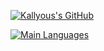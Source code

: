 [![Kallyous's GitHub](https://github-readme-stats.vercel.app/api?username=kallyous&show_icons=true&theme=gruvbox&count_private=true)](https://github.com/anuraghazra/github-readme-stats)

[![Main Languages](https://github-readme-stats.vercel.app/api/top-langs/?username=kallyous&theme=gruvbox&hide=C%23,HLSL,ShaderLab)](https://github.com/anuraghazra/github-readme-stats)

<!---
<div>
	<a href="https://github.com/kallyous">
	<img height="180em" src="https://github-readme-stats.vercel.app/api?username=kallyous&show_icons=true&theme=tokyonight&include_all_commits=true&count_private=true"/>
	<img height="180em" src="https://github-readme-stats.vercel.app/api/top-langs/?username=kallyous&layout=compact&langs_count=6&theme=tokyonight"/>
</div>

<div style="display: inline_block;">
	<img align="center" alt="C" height="30" width="40" src="https://cdn.jsdelivr.net/gh/devicons/devicon/icons/c/c-original.svg" />
	<img align="center" alt="Phyton" height="30" width="40" src="https://cdn.jsdelivr.net/gh/devicons/devicon/icons/python/python-original.svg" />
</div>

<div>
	![Snake animation](https://github.com/kallyous/kallyous/blob/output/github-contribution-grid-snake.svg)
	<a href="https://www.instagram.com/pabl0nes/" target="_blank"><img src="https://img.shields.io/badge/-Instagram-%23E4405F?style=for-the-badge&logo=instagram&logoColor=white" target="_blank"></a>
	<a href="https://www.linkedin.com/in/pablo-vinicius-de-araujo-gon%C3%A7alves-8a290614b/" target="_blank"><img src="https://img.shields.io/badge/-LinkedIn-%230077B5?style=for-the-badge&logo=linkedin&logoColor=white" target="_blank"></a>
</div>
--->
